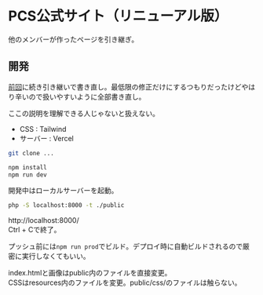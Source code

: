 # PCS公式サイト（リニューアル版）

他のメンバーが作ったページを引き継ぎ。

## 開発
[前回](https://github.com/pop-culture-studio/sds.fukuoka.jp)に続き引き継いで書き直し。最低限の修正だけにするつもりだったけどやはり辛いので扱いやすいように全部書き直し。

ここの説明を理解できる人じゃないと扱えない。

- CSS : Tailwind
- サーバー : Vercel

```bash
git clone ...

npm install
npm run dev
```

開発中はローカルサーバーを起動。
```bash
php -S localhost:8000 -t ./public
```
http://localhost:8000/  
Ctrl + Cで終了。

プッシュ前には`npm run prod`でビルド。デプロイ時に自動ビルドされるので厳密に実行しなくてもいい。

index.htmlと画像はpublic内のファイルを直接変更。  
CSSはresources内のファイルを変更。public/css/のファイルは触らない。
